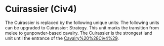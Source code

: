 # Cuirassier (Civ4)

The Cuirassier is replaced by the following unique units:
The following units can be upgraded to Cuirassier:
Strategy.
This unit marks the transition from melee to gunpowder-based cavalry. The Cuirassier is the strongest land unit until the entrance of the [Cavalry%20%28Civ4%29](Cavalry).